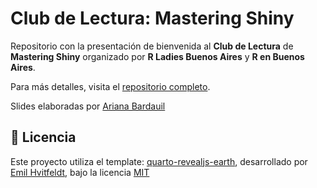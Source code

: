 # Club de Lectura: Mastering Shiny

Repositorio con la presentación de bienvenida al **Club de Lectura** de **Mastering Shiny** organizado por **R Ladies Buenos Aires** y **R en Buenos Aires**.

Para más detalles, visita el [repositorio completo](https://github.com/RLadies-BA/mastering-shiny).

Slides elaboradas por [Ariana Bardauil](https://github.com/ariibard)


## 📄 Licencia

Este proyecto utiliza el template: [quarto-revealjs-earth]('https://github.com/EmilHvitfeldt/quarto-revealjs-earth), desarrollado por [Emil Hvitfeldt](https://github.com/EmilHvitfeldt), bajo la licencia [MIT](https://github.com/EmilHvitfeldt/quarto-revealjs-earth/blob/main/LICENSE.md)
